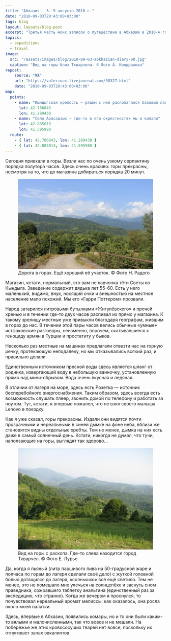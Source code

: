 ```yaml
---
title: "Абхазия — 3. 9 августа 2010 г."
date: "2010-09-03T20:43:00+03:00"
tags: blog
layout: layouts/blog-post
excerpt: "Третья часть моих записок о путешествии в Абхазию в 2010-м году и жизни нашей археологической экспедиции."
topics:
  - expeditions
  - travel
image:
  src: "/assets/images/blog/2010-09-03-abkhazian-diary-00.jpg"
  caption: "Вид на горы близ Ткварчела. © Фото А. Кондрашова"
repost:
    source: "ЖЖ"
    url: "https://valeriuus.livejournal.com/38327.html"
    date: "2010-09-03T20:43:00+03:00"
map:
  points:
    - name: "Кындыгская крепость — рядом с ней располагался базовый лагерь экспедиции"
      lat: 42.786843
      lon: 41.289438
    - name: "Село Арасадзых — где-то в его окрестностях мы и копали"
      lat: 42.885013
      lon: 41.595980
  route:
    - { lat: 42.786843, lon: 41.289438 }
    - { lat: 42.885013, lon: 41.595980 }
---
```


Сегодня приехали в горы. Везли нас по очень узкому серпантину порядка полутора часов. Здесь очень красиво: горы прекрасны, несмотря на то, что до магазина добираться порядка 20 минут.

<figure>
  <img src="/assets/images/blog/2010-09-03-abkhazian-diary-01.jpg" alt="Дорога в горах. Ещё хороший её участок. © Фото Н. Радого">
  <figcaption>Дорога в горах. Ещё хороший её участок. © Фото Н. Радого</figcaption>
</figure>

Магазин, кстати, нормальный, это вам не лавчонка тёти Светы из Кындыга. Заведение содержит дядька лет 55–60. Есть у него маленький, видимо, внук, носящий очки и внешностью на местное население мало похожий. Мы его «Гарри Поттером» прозвали.

Народ затарился литровыми бутылками «Жигулёвского» и прочей хренью и в течении где-то двух часов распивал их прямо у магазина. К такому зрелищу местные уже привыкли благодаря географам, жившим в горах до нас. В течении этой пары часов велись обычные «умные» истфаковские разговоры, неизменно, впрочем, скатывавшиеся к геноциду армян в Турции и простатиту у быков.

Несколько раз местные на машинах предлагали отвезти нас на горную речку, протекающую неподалёку, но мы отказывались всякий раз, и правильно делали.

Единственным источником пресной воды здесь является шланг от родника, извергающий воду в небольшую ванночку, установленную прямо над мини-обрывом. Вода очень вкусная и ледяная.

В отличии от лагеря на море, здесь есть Розетка — источник бесперебойного энергоснабжения. Таким образом, здесь всегда есть возможность слушать плеер, звонить домой по телефону и работать за ноутом. Тут, кстати, я впервые пожалел, что не взял своего малыша Lenovo в поездку.

Как я уже сказал, горы прекрасны. Издали они видятся почти прозрачными и нереальными в синей дымке на фоне неба, вблизи же становятся видны отдельные хребты. Тем не менее, дымка на них есть даже в самый солнечный день. Кстати, никогда не думал, что тучи, наползающие на горы, выглядят так здорово…

<figure>
  <img src="/assets/images/blog/2010-09-03-abkhazian-diary-02.jpg" alt="Вид на горы с раскопа. Где-то слева находится город Ткварчел. © Фото Е. Лурье">
  <figcaption>Вид на горы с раскопа. Где-то слева находится город Ткварчел. © Фото Е. Лурье</figcaption>
</figure>

Да, когда я пьяный (литр паршивого пива на 50-градусной жаре и полчаса по горам до лагеря сделали своё дело) с жуткой головной болью дотащился до лагеря, «солнышко» всё ещё светило. Тем не менее, это не помешало мне улечься на солнцепёке и заснуть сном праведника, сожравшего таблетку анальгина (единственный раз за экспедицию, что странно). Когда же вечером я проснулся, то почувствовал нереальный аромат мелиссы: как оказалось, она росла около моей палатки.

Здесь, впервые в Абхазии, появились комары, но и то они были каким-то вялыми и малочисленными, так что вовсе и не мешали. На побережье же этих кровососущих тварей нет вовсе, поскольку их отпугивает запах эвкалиптов.
